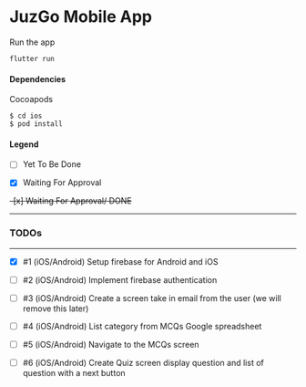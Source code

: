 # JuzGo Mobile App

Run the app

```
flutter run
```

#### Dependencies
Cocoapods 
```
$ cd ios 
$ pod install
```

#### Legend
- [ ] Yet To Be Done

- [x] Waiting For Approval

~~-[x] Waiting For Approval/ DONE~~

---------------------

### TODOs

---------------------

- [x] #1 (iOS/Android) Setup firebase for Android and iOS
- [ ] #2 (iOS/Android) Implement firebase authentication 
- [ ] #3 (iOS/Android) Create a screen take in email from the user (we will remove this later)
- [ ] #4 (iOS/Android) List category from MCQs Google spreadsheet
- [ ] #5 (iOS/Android) Navigate to the MCQs screen
- [ ] #6 (iOS/Android) Create Quiz screen display question and list of question with a next button


